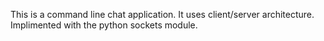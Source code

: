 This is a command line chat application. It uses client/server architecture. Implimented with the python sockets module.
